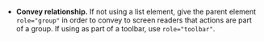 - **Convey relationship.** If not using a list element, give the parent element `role="group"` in order to convey to screen readers that actions are part of a group. If using as part of a toolbar, use `role="toolbar"`.